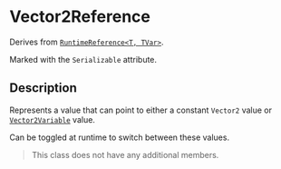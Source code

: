# Vector2Reference

Derives from [`RuntimeReference<T, TVar>`](runtime-reference.md).

Marked with the `Serializable` attribute.

## Description

Represents a value that can point to either a constant `Vector2` value or [`Vector2Variable`](../variables/vector2-variable.md) value.

Can be toggled at runtime to switch between these values.

> This class does not have any additional members.
